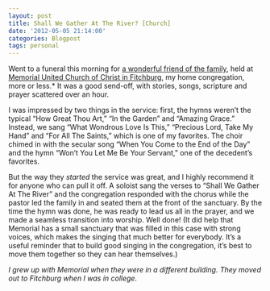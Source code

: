 ```yaml
---
layout: post
title: Shall We Gather At The River? [Church]
date: '2012-05-05 21:14:00'
categories: Blogpost
tags: personal
---
```



Went to a funeral this morning for [a wonderful friend of the family](http://www.cressfuneralservice.com/obituary/91567/Charles-Schoenwetter/), held at [Memorial United Church of Christ in Fitchburg](http://www.memorialucc.org/), my home congregation, more or less.* It was a good send-off, with stories, songs, scripture and prayer scattered over an hour.

I was impressed by two things in the service: first, the hymns weren’t the typical “How Great Thou Art,” “In the Garden” and “Amazing Grace.” Instead, we sang “What Wondrous Love Is This,” “Precious Lord, Take My Hand” and “For All The Saints,” which is one of my favorites. The choir chimed in with the secular song “When You Come to the End of the Day” and the hymn “Won’t You Let Me Be Your Servant,” one of the decedent’s favorites.

But the way they *started* the service was great, and I highly recommend it for anyone who can pull it off. A soloist sang the verses to “Shall We Gather At The River” and the congregation responded with the chorus while the pastor led the family in and seated them at the front of the sanctuary. By the time the hymn was done, he was ready to lead us all in the prayer, and we made a seamless transition into worship. Well done! (It did help that Memorial has a small sanctuary that was filled in this case with strong voices, which makes the singing that much better for everybody. It’s a useful reminder that to build good singing in the congregation, it’s best to move them together so they can hear themselves.)

*I grew up with Memorial when they were in a different building. They moved out to Fitchburg when I was in college.*


